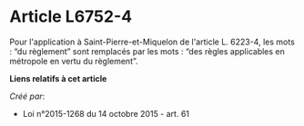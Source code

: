 # Article L6752-4

Pour l'application à Saint-Pierre-et-Miquelon de l'article L. 6223-4, les mots : “du règlement” sont remplacés par les mots :
“des règles applicables en métropole en vertu du règlement”.

**Liens relatifs à cet article**

_Créé par_:

  - Loi n°2015-1268 du 14 octobre 2015 - art. 61
